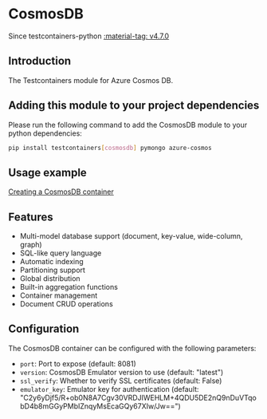 # CosmosDB

Since testcontainers-python <a href="https://github.com/testcontainers/testcontainers-python/releases/tag/v4.7.0"><span class="tc-version">:material-tag: v4.7.0</span></a>

## Introduction

The Testcontainers module for Azure Cosmos DB.

## Adding this module to your project dependencies

Please run the following command to add the CosmosDB module to your python dependencies:

```bash
pip install testcontainers[cosmosdb] pymongo azure-cosmos
```

## Usage example

<!--codeinclude-->

[Creating a CosmosDB container](../../modules/cosmosdb/example_basic.py)

<!--/codeinclude-->

## Features

- Multi-model database support (document, key-value, wide-column, graph)
- SQL-like query language
- Automatic indexing
- Partitioning support
- Global distribution
- Built-in aggregation functions
- Container management
- Document CRUD operations

## Configuration

The CosmosDB container can be configured with the following parameters:

- `port`: Port to expose (default: 8081)
- `version`: CosmosDB Emulator version to use (default: "latest")
- `ssl_verify`: Whether to verify SSL certificates (default: False)
- `emulator_key`: Emulator key for authentication (default: "C2y6yDjf5/R+ob0N8A7Cgv30VRDJIWEHLM+4QDU5DE2nQ9nDuVTqobD4b8mGGyPMbIZnqyMsEcaGQy67XIw/Jw==")
